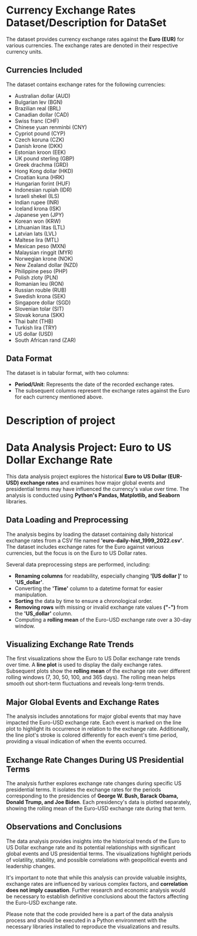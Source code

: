 # Currency Exchange Rates Dataset/Description for DataSet

The dataset provides currency exchange rates against the **Euro (EUR)** for various currencies. The exchange rates are denoted in their respective currency units.

## Currencies Included

The dataset contains exchange rates for the following currencies:

- Australian dollar (AUD)
- Bulgarian lev (BGN)
- Brazilian real (BRL)
- Canadian dollar (CAD)
- Swiss franc (CHF)
- Chinese yuan renminbi (CNY)
- Cypriot pound (CYP)
- Czech koruna (CZK)
- Danish krone (DKK)
- Estonian kroon (EEK)
- UK pound sterling (GBP)
- Greek drachma (GRD)
- Hong Kong dollar (HKD)
- Croatian kuna (HRK)
- Hungarian forint (HUF)
- Indonesian rupiah (IDR)
- Israeli shekel (ILS)
- Indian rupee (INR)
- Iceland krona (ISK)
- Japanese yen (JPY)
- Korean won (KRW)
- Lithuanian litas (LTL)
- Latvian lats (LVL)
- Maltese lira (MTL)
- Mexican peso (MXN)
- Malaysian ringgit (MYR)
- Norwegian krone (NOK)
- New Zealand dollar (NZD)
- Philippine peso (PHP)
- Polish zloty (PLN)
- Romanian leu (RON)
- Russian rouble (RUB)
- Swedish krona (SEK)
- Singapore dollar (SGD)
- Slovenian tolar (SIT)
- Slovak koruna (SKK)
- Thai baht (THB)
- Turkish lira (TRY)
- US dollar (USD)
- South African rand (ZAR)

## Data Format

The dataset is in tabular format, with two columns:

- **Period/Unit**: Represents the date of the recorded exchange rates.
- The subsequent columns represent the exchange rates against the Euro for each currency mentioned above.


# Description of project

# Data Analysis Project: Euro to US Dollar Exchange Rate

This data analysis project explores the historical **Euro to US Dollar (EUR-USD) exchange rates** and examines how major global events and presidential terms may have influenced the currency's value over time. The analysis is conducted using **Python's Pandas, Matplotlib, and Seaborn** libraries.

## Data Loading and Preprocessing

The analysis begins by loading the dataset containing daily historical exchange rates from a CSV file named **'euro-daily-hist_1999_2022.csv'**. The dataset includes exchange rates for the Euro against various currencies, but the focus is on the Euro to US Dollar rates.

Several data preprocessing steps are performed, including:

- **Renaming columns** for readability, especially changing **'[US dollar ]'** to **'US_dollar'**.
- Converting the **'Time'** column to a datetime format for easier manipulation.
- **Sorting** the data by time to ensure a chronological order.
- **Removing rows** with missing or invalid exchange rate values **("-")** from the **'US_dollar'** column.
- Computing a **rolling mean** of the Euro-USD exchange rate over a 30-day window.

## Visualizing Exchange Rate Trends

The first visualizations show the Euro to US Dollar exchange rate trends over time. A **line plot** is used to display the daily exchange rates. Subsequent plots show the **rolling mean** of the exchange rate over different rolling windows (7, 30, 50, 100, and 365 days). The rolling mean helps smooth out short-term fluctuations and reveals long-term trends.

## Major Global Events and Exchange Rates

The analysis includes annotations for major global events that may have impacted the Euro-USD exchange rate. Each event is marked on the line plot to highlight its occurrence in relation to the exchange rate. Additionally, the line plot's stroke is colored differently for each event's time period, providing a visual indication of when the events occurred.

## Exchange Rate Changes During US Presidential Terms

The analysis further explores exchange rate changes during specific US presidential terms. It isolates the exchange rates for the periods corresponding to the presidencies of **George W. Bush, Barack Obama, Donald Trump, and Joe Biden**. Each presidency's data is plotted separately, showing the rolling mean of the Euro-USD exchange rate during that term.

## Observations and Conclusions

The data analysis provides insights into the historical trends of the Euro to US Dollar exchange rate and its potential relationships with significant global events and US presidential terms. The visualizations highlight periods of volatility, stability, and possible correlations with geopolitical events and leadership changes.

It's important to note that while this analysis can provide valuable insights, exchange rates are influenced by various complex factors, and **correlation does not imply causation**. Further research and economic analysis would be necessary to establish definitive conclusions about the factors affecting the Euro-USD exchange rate.

Please note that the code provided here is a part of the data analysis process and should be executed in a Python environment with the necessary libraries installed to reproduce the visualizations and results.
